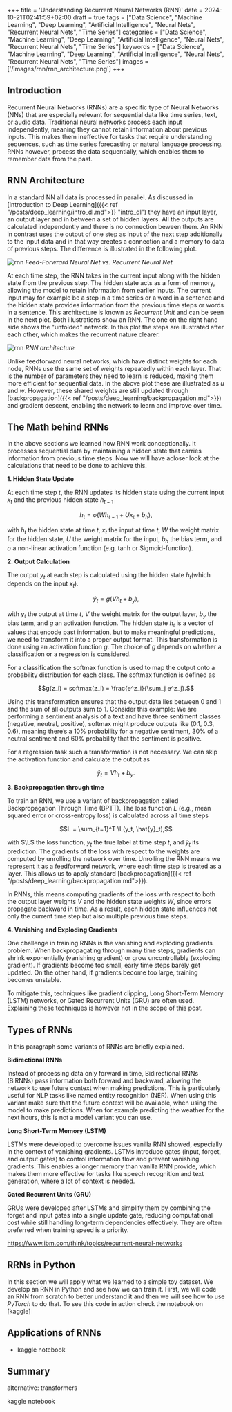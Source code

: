+++
title = 'Understanding Recurrent Neural Networks (RNN)'
date = 2024-10-21T02:41:59+02:00
draft = true
tags = ["Data Science", "Machine Learning", "Deep Learning", "Artificial Intelligence", "Neural Nets", "Recurrent Neural Nets", "Time Series"]
categories = ["Data Science", "Machine Learning", "Deep Learning", "Artificial Intelligence", "Neural Nets", "Recurrent Neural Nets", "Time Series"]
keywords = ["Data Science", "Machine Learning", "Deep Learning", "Artificial Intelligence", "Neural Nets", "Recurrent Neural Nets", "Time Series"]
images = ['/images/rnn/rnn_architecture.png']
+++

## Introduction

Recurrent Neural Networks (RNNs) are a specific type of Neural Networks (NNs) that are especially relevant for sequential data like time series, text, or audio data. Traditional neural networks process each input independently, meaning they cannot retain information about previous inputs. This makes them ineffective for tasks that require understanding sequences, such as time series forecasting or natural language processing. RNNs however, process the data sequentially, which enables them to remember data from the past.

## RNN Architecture

In a standard NN all data is processed in parallel. As discussed in [Introduction to Deep Learning]({{< ref "/posts/deep_learning/intro_dl.md">}} "intro_dl") they have an input layer, an output layer and in between a set of hidden layers. All the outputs are calculated independently and there is no connection beween them. An RNN in contrast uses the output of one step as input of the next step additionally to the input data and in that way creates a connection and a memory to data of previous steps. The difference is illustrated in the following plot.

![rnn](/images/rnn/rnn_ann.png)
*Feed-Forwrard Neural Net vs. Recurrent Neural Net*

At each time step, the RNN takes in the current input along with the hidden state from the previous step. The hidden state acts as a form of memory, allowing the model to retain information from earlier inputs. The current input may for example be a step in a time series or a word in a sentence and the hidden state provides information from the previous time steps or words in a sentence.  This architecture is known as *Recurrent Unit* and can be seen in the next plot. Both illustrations show an RNN. The one on the right hand side shows the "unfolded" network. In this plot the steps are illustrated after each other, which makes the recurrent nature clearer.

![rnn](/images/rnn/rnn_architecture.png)
*RNN architecture*

Unlike feedforward neural networks, which have distinct weights for each node, RNNs use the same set of weights repeatedly within each layer. That is the number of parameters they need to learn is reduced, making them more efficient for sequential data. In the above plot these are illustrated as $u$ and $w$. However, these shared weights are still updated through [backpropagation]({{< ref "/posts/deep_learning/backpropagation.md">}}) and gradient descent, enabling the network to learn and improve over time.

## The Math behind RNNs

In the above sections we learned how RNN work conceptionally. It processes sequential data by maintaining a hidden state that carries information from previous time steps. Now we will have acloser look at the calculations that need to be done to achieve this.

**1. Hidden State Update**

At each time step $t$, the RNN updates its hidden state using the current input $x_t$ and the previous hidden state $h_{t-1}$

$$h_t = \sigma(W h_{t-1} + U x_{t} + b_h),$$

with $h_t$ the hidden state at time $t$, $x_t$ the input at time $t$, $W$ the weight matrix for the hidden state, $U$ the weight matrix for the input, $b_h$ the bias term, and $\sigma$ a non-linear activation function (e.g. tanh or Sigmoid-function).

**2. Output Calculation**

The output $y_t$ at each step is calculated using the hidden state $h_t$(which depends on the input $x_t$).

$$\hat{y}_t = g(V h_t + b_y),$$

with $y_t$ the output at time $t$, $V$ the weight matrix for the output layer, $b_y$ the bias term, and $g$ an activation function. 
The hidden state $h_t$ is a vector of values that encode past information, but to make meaningful predictions, we need to transform it into a proper output format. This transformation is done using an activation function $g$. The choice of $g$ depends on whether a classification or a regression is considered. 

For a classification the softmax function is used to map the output onto a probability distribution for each class. The softmax function is defined as 

$$g(z_i) = softmax(z_i) = \frac{e^z_i}{\sum_j e^z_j}.$$ 

Using this transformation ensures that the output data lies between $0$ and $1$ and the sum of all outputs sum to 1. Consider this example: We are performing a sentiment analysis of a text and have three sentiment classes (negative, neutral, positive), softmax might produce outputs like (0.1, 0.3, 0.6), meaning there’s a 10% probability for a negative sentiment, 30% of a neutral sentiment and 60% probability that the sentiment is positive. 

For a regression task such a transformation is not necessary. We can skip the activation function and calculate the output as 

$$\hat{y}_t = V h_t + b_y.$$

**3. Backpropagation through time**

To train an RNN, we use a variant of backpropagation called Backpropagation Through Time (BPTT). The loss function $L$ (e.g., mean squared error or cross-entropy loss) is calculated across all time steps

$$L = \sum_{t=1}^T \L(y_t, \hat{y}_t),$$

with $\L$ the loss function, $y_t$ the true label at time step $t$, and $\hat{y}_t$ its prediction.     The gradients of the loss with respect to the weights are computed by unrolling the network over time. Unrolling the RNN means we represent it as a feedforward network, where each time step is treated as a layer. This allows us to apply standard [backpropagation]({{< ref "/posts/deep_learning/backpropagation.md">}}). 

In RNNs, this means computing gradients of the loss with respect to both the output layer weights $V$ and the hidden state weights $W$, since errors propagate backward in time. As a result, each hidden state influences not only the current time step but also multiple previous time steps. 

**4. Vanishing and Exploding Gradients**

One challenge in training RNNs is the vanishing and exploding gradients problem. When backpropagating through many time steps, gradients can shrink exponentially (vanishing gradient) or grow uncontrollably (exploding gradient). If gradients become too small, early time steps barely get updated. On the other hand, if gradients become too large, training becomes unstable.

To mitigate this, techniques like gradient clipping, Long Short-Term Memory (LSTM) networks, or Gated Recurrent Units (GRU) are often used. Explaining these techniques is however not in the scope of this post.

## Types of RNNs

In this paragraph some variants of RNNs are briefly explained.

**Bidirectional RNNs**

Instead of processing data only forward in time, Bidirectional RNNs (BiRNNs) pass information both forward and backward, allowing the network to use future context when making predictions. This is particularly useful for NLP tasks like named entity recognition (NER). When using this variant make sure that the future context will be available, when using the model to make predictions. When for example predicting the weather for the next hours, this is not a model variant you can use.

**Long Short-Term Memory (LSTM)**

LSTMs were developed to overcome issues vanilla RNN showed, especially in the context of vanishing gradients. LSTMs introduce gates (input, forget, and output gates) to control information flow and prevent vanishing gradients. This enables a longer memory than vanilla RNN provide, which makes them more effective for tasks like speech recognition and text generation, where a lot of context is needed.

**Gated Recurrent Units (GRU)**

GRUs were developed after LSTMs and simplify them by combining the forget and input gates into a single update gate, reducing computational cost while still handling long-term dependencies effectively. They are often preferred when training speed is a priority.



https://www.ibm.com/think/topics/recurrent-neural-networks

## RRNs in Python

In this section we will apply what we learned to a simple toy dataset. We develop an RNN in Python and see how we can train it. First, we will code an RNN from scratch to better understand it and then we will see how to use *PyTorch* to do that. To see this code in action check the notebook on [kaggle]

## Applications of RNNs

* kaggle notebook

## Summary

alternative: transformers

kaggle notebook